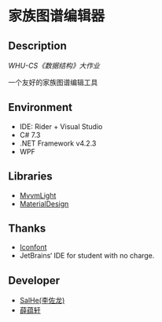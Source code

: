 # 家族图谱编辑器

## Description

*WHU-CS《数据结构》大作业*

一个友好的家族图谱编辑工具

## Environment

- IDE: Rider + Visual Studio
- C# 7.3
- .NET Framework v4.2.3
- WPF

## Libraries

- [MvvmLight](http://www.mvvmlight.net/)
- [MaterialDesign](https://github.com/MaterialDesignInXAML/MaterialDesignInXamlToolkit)

## Thanks

- [Iconfont](https://www.iconfont.cn/)
- JetBrains‘ IDE for student with no charge.

## Developer

- [SalHe(李佐龙)](mailto:SalHe@qq.com)
- [薛蕴轩](mailto:3298520845@qq.com)